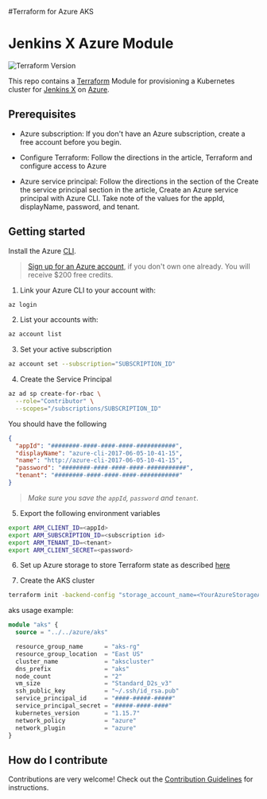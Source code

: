 #Terraform for Azure AKS

# Jenkins X Azure Module

![Terraform Version](https://img.shields.io/badge/tf-%3E%3D0.12.0-blue.svg)

This repo contains a [Terraform](https://www.terraform.io/) Module for provisioning a Kubernetes cluster for [Jenkins X](https://jenkins-x.io/) on [Azure](https://azure.microsoft.com/en-us/).

## Prerequisites

- Azure subscription: If you don't have an Azure subscription, create a free account before you begin.

- Configure Terraform: Follow the directions in the article, Terraform and configure access to Azure

- Azure service principal: Follow the directions in the section of the Create the service principal section in the article, Create an Azure service principal with Azure CLI. Take note of the values for the appId, displayName, password, and tenant.

## Getting started

Install the Azure [CLI](https://docs.microsoft.com/en-us/cli/azure/install-azure-cli?view=azure-cli-latest).

> [Sign up for an Azure account](https://azure.microsoft.com/en-us/free/), if you don't own one already. You will receive $200 free credits.

1. Link your Azure CLI to your account with:

```bash
az login
```

2. List your accounts with:

```bash
az account list
```

3. Set your active subscription

 ```bash
 az account set --subscription="SUBSCRIPTION_ID"
 ```

4. Create the Service Principal

```bash
az ad sp create-for-rbac \
  --role="Contributor" \
  --scopes="/subscriptions/SUBSCRIPTION_ID"
```

You should have the following

```json
{
  "appId": "########-####-####-####-###########",
  "displayName": "azure-cli-2017-06-05-10-41-15",
  "name": "http://azure-cli-2017-06-05-10-41-15",
  "password": "########-####-####-####-###########",
  "tenant": "########-####-####-####-###########"
}
```

> _*Make sure you save the `appId`, `password` and `tenant`.*_

5. Export the following environment variables

```bash
export ARM_CLIENT_ID=<appId>
export ARM_SUBSCRIPTION_ID=<subscription id>
export ARM_TENANT_ID=<tenant>
export ARM_CLIENT_SECRET=<password>
```

6. Set up Azure storage to store Terraform state as described [here](https://docs.microsoft.com/en-us/azure/terraform/terraform-create-k8s-cluster-with-tf-and-aks#set-up-azure-storage-to-store-terraform-state)

7. Create the AKS cluster

```bash
terraform init -backend-config "storage_account_name=<YourAzureStorageAccountName>  -backend-config "container_name="container_name=tfstate" -backend-config="access_key=<YourStorageAccountAccessKey>"
```

aks usage example:

```terraform
module "aks" {
  source = "../../azure/aks"

  resource_group_name      = "aks-rg"
  resource_group_location  = "East US"
  cluster_name             = "akscluster"
  dns_prefix               = "aks"
  node_count               = "2"
  vm_size                  = "Standard_D2s_v3"
  ssh_public_key           = "~/.ssh/id_rsa.pub"
  service_principal_id     = "####-#####-#####"
  service_principal_secret = "#####-####-####"
  kubernetes_version       = "1.15.7"
  network_policy           = "azure"
  network_plugin           = "azure"
}
```

## How do I contribute

Contributions are very welcome! Check out the [Contribution Guidelines](./CONTRIBUTING.md) for instructions.
